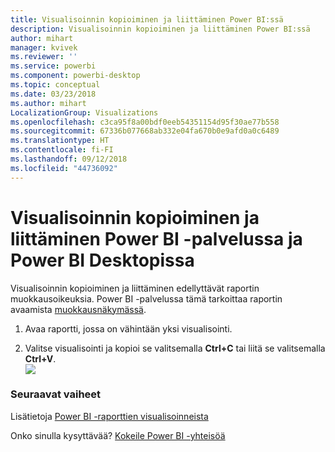 ```yaml
---
title: Visualisoinnin kopioiminen ja liittäminen Power BI:ssä
description: Visualisoinnin kopioiminen ja liittäminen Power BI:ssä
author: mihart
manager: kvivek
ms.reviewer: ''
ms.service: powerbi
ms.component: powerbi-desktop
ms.topic: conceptual
ms.date: 03/23/2018
ms.author: mihart
LocalizationGroup: Visualizations
ms.openlocfilehash: c3ca95f8a00bdf0eeb54351154d95f30ae77b558
ms.sourcegitcommit: 67336b077668ab332e04fa670b0e9afd0a0c6489
ms.translationtype: HT
ms.contentlocale: fi-FI
ms.lasthandoff: 09/12/2018
ms.locfileid: "44736092"
---
```

# <a name="copy-and-paste-a-visualization-in-power-bi-service-and-power-bi-desktop"></a>Visualisoinnin kopioiminen ja liittäminen Power BI -palvelussa ja Power BI Desktopissa
Visualisoinnin kopioiminen ja liittäminen edellyttävät raportin muokkausoikeuksia. Power BI -palvelussa tämä tarkoittaa raportin avaamista [muokkausnäkymässä](../service-reading-view-and-editing-view.md).

1. Avaa raportti, jossa on vähintään yksi visualisointi.  

2. Valitse visualisointi ja kopioi se valitsemalla **Ctrl+C** tai liitä se valitsemalla **Ctrl+V**.  
   ![](media/power-bi-visualization-copy-paste/copypasteviznew.gif)

### <a name="next-steps"></a>Seuraavat vaiheet
Lisätietoja [Power BI -raporttien visualisoinneista](power-bi-report-visualizations.md)

Onko sinulla kysyttävää? [Kokeile Power BI -yhteisöä](http://community.powerbi.com/)

